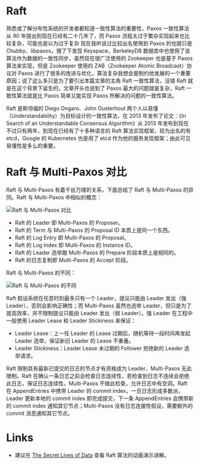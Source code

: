 # Raft

熟悉或了解分布性系统的开发者都知道一致性算法的重要性，Paxos 一致性算法从 90 年提出到现在已经有二十几年了，而 Paxos 流程太过于繁杂实现起来也比较复杂，可能也是以为过于复杂 现在我听说过比较出名使用到 Paxos 的也就只是 Chubby、libpaxos，搜了下发现 Keyspace、BerkeleyDB 数据库中也使用了该算法作为数据的一致性同步，虽然现在很广泛使用的 Zookeeper 也是基于 Paxos 算法来实现，但是 Zookeeper 使用的 ZAB（Zookeeper Atomic Broadcast）协议对 Paxos 进行了很多的改进与优化，算法复杂我想会是制约他发展的一个重要原因；说了这么多只是为了要引出本篇文章的主角 Raft 一致性算法，没错 Raft 就是在这个背景下诞生的，文章开头也说到了 Paxos 最大的问题就是复杂，Raft 一致性算法就是比 Paxos 简单又能实现 Paxos 所解决的问题的一致性算法。

Raft 是斯坦福的 Diego Ongaro、John Ousterhout 两个人以易懂（Understandability）为目标设计的一致性算法，在 2013 年发布了论文：《In Search of an Understandable Consensus Algorithm》从 2013 年发布到现在不过只有两年，到现在已经有了十多种语言的 Raft 算法实现框架，较为出名的有 etcd，Google 的 Kubernetes 也是用了 etcd 作为他的服务发现框架；由此可见易懂性是多么的重要。

# Raft 与 Multi-Paxos 对比

Raft 与 Multi-Paxos 有着千丝万缕的关系，下面总结了 Raft 与 Multi-Paxos 的异同。Raft 与 Multi-Paxos 中相似的概念：

![Raft 与 Multi-Paxos 对比](https://s1.ax1x.com/2020/08/03/adut5n.png)

- Raft 的 Leader 即 Multi-Paxos 的 Proposer。
- Raft 的 Term 与 Multi-Paxos 的 Proposal ID 本质上是同一个东西。
- Raft 的 Log Entry 即 Multi-Paxos 的 Proposal。
- Raft 的 Log Index 即 Multi-Paxos 的 Instance ID。
- Raft 的 Leader 选举跟 Multi-Paxos 的 Prepare 阶段本质上是相同的。
- Raft 的日志复制即 Multi-Paxos 的 Accept 阶段。

Raft 与 Multi-Paxos 的不同：

![Raft 与 Multi-Paxos 的不同](https://s1.ax1x.com/2020/08/03/adufxK.png)

Raft 假设系统在任意时刻最多只有一个 Leader，提议只能由 Leader 发出（强 Leader），否则会影响正确性；而 Multi-Paxos 虽然也选举 Leader，但只是为了提高效率，并不限制提议只能由 Leader 发出（弱 Leader）。强 Leader 在工程中一般使用 Leader Lease 和 Leader Stickiness 来保证：

- Leader Lease：上一任 Leader 的 Lease 过期后，随机等待一段时间再发起 Leader 选举，保证新旧 Leader 的 Lease 不重叠。
- Leader Stickiness：Leader Lease 未过期的 Follower 拒绝新的 Leader 选举请求。

Raft 限制具有最新已提交的日志的节点才有资格成为 Leader，Multi-Paxos 无此限制。Raft 在确认一条日志之前会检查日志连续性，若检查到日志不连续会拒绝此日志，保证日志连续性，Multi-Paxos 不做此检查，允许日志中有空洞。Raft 在 AppendEntries 中携带 Leader 的 commit index，一旦日志形成多数派，Leader 更新本地的 commit index 即完成提交，下一条 AppendEntries 会携带新的 commit index 通知其它节点；Multi-Paxos 没有日志连接性假设，需要额外的 commit 消息通知其它节点。

# Links

- 建议在 [The Secret Lives of Data](http://thesecretlivesofdata.com/) 查看 Raft 算法的动画演示讲解。
